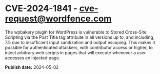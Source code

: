 # CVE-2024-1841 - cve-request@wordfence.com

The wpbakery plugin for WordPress is vulnerable to Stored Cross-Site Scripting via the Post Title tag attribute in all versions up to, and including, 7.5 due to insufficient input sanitization and output escaping. This makes it possible for authenticated attackers, with contributor access or higher, to inject arbitrary web scripts in pages that will execute whenever a user accesses an injected page.

**Publish date:** 2024-05-02
